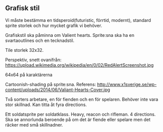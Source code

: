 ## Grafisk stil
Vi måste bestämma en tidsperoid(futuristic, förrtid, modernt), standard sprite storlek och hur mycket grafik vi behöver.

Grafiskstil ska påminna om Valient hearts. Sprite:sna ska ha en svartaoutlines och en tecknadstil.

Tile storlek 32x32.

Perspektiv, snett ovanifrån: https://upload.wikimedia.org/wikipedia/en/0/02/RedAlertScreenshot.jpg 

64x64 på karaktärerna

Cartoonish-shading på sprite:sna. Referens: http://www.x1sverige.se/wp-content/uploads/2014/06/Valiant-Hearts-Cover.jpg

Två sorters arbetare, en för fienden och en för spelaren. Behöver inte vara stor skillnad. Kan titta åt fyra directions.

Ett soldatsprite per soldatklass. Heavy, reacon och rifleman. 4 directions. Ska se annorlunda beroende på om det är fiende eller spelare men det räcker med små skillnadner. 

